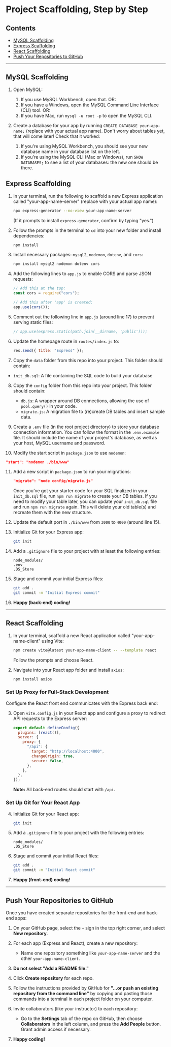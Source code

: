 # Project Scaffolding, Step by Step

## Contents

- [MySQL Scaffolding](#mysql-scaffolding)
- [Express Scaffolding](#express-scaffolding)
- [React Scaffolding](#react-scaffolding)
- [Push Your Repositories to GitHub](#push-your-repositories-to-github)

---

## MySQL Scaffolding

1. Open MySQL:

   1. If you use MySQL Workbench, open that. OR:
   2. If you have a Windows, open the MySQL Command Line Interface (CLI) tool. OR:
   3. If you have Mac, run `mysql -u root -p` to open the MySQL CLI.

2. Create a database for your app by running `CREATE DATABASE your-app-name;` (replace with your actual app name). Don't worry about tables yet, that will come later! Check that it worked:

   1. If you're using MySQL Workbench, you should see your new database name in your database list on the left.
   2. If you're using the MySQL CLI (Mac or Windows), run `SHOW DATABASES;` to see a list of your databases: the new one should be there.

## Express Scaffolding

1. In your terminal, run the following to scaffold a new Express application called "your-app-name-server" (replace with your actual app name):

   ```bash
   npx express-generator --no-view your-app-name-server
   ```

   (If it prompts to install `express-generator`, confirm by typing "yes.")

2. Follow the prompts in the terminal to `cd` into your new folder and install dependencies:

   ```bash
   npm install
   ```

3. Install necessary packages: `mysql2`, `nodemon`, `dotenv`, and `cors`:

   ```bash
   npm install mysql2 nodemon dotenv cors
   ```

4. Add the following lines to `app.js` to enable CORS and parse JSON requests:

   ```javascript
   // Add this at the top:
   const cors = require("cors");

   // Add this after 'app' is created:
   app.use(cors());
   ```

5. Comment out the following line in `app.js` (around line 17) to prevent serving static files:

   ```javascript
   // app.use(express.static(path.join(__dirname, 'public')));
   ```

6. Update the homepage route in `routes/index.js` to:

   ```javascript
   res.send({ title: "Express" });
   ```

7. Copy the `data` folder from this repo into your project. This folder should contain:

- `init_db.sql`: A file containing the SQL code to build your database

8. Copy the `config` folder from this repo into your project. This folder should contain:

   - `db.js`: A wrapper around DB connections, allowing the use of `pool.query()` in your code.
   - `migrate.js`: A migration file to (re)create DB tables and insert sample data.

9. Create a `.env` file (in the root project directory) to store your database connection information. You can follow the format in the `.env.example` file. It should include the name of your project's database, as well as your host, MySQL username and password.

10. Modify the start script in `package.json` to use `nodemon`:

```json
"start": "nodemon ./bin/www"
```

11. Add a new script in `package.json` to run your migrations:

    ```json
    "migrate": "node config/migrate.js"
    ```

    Once you've got your starter code for your SQL finalized in your `init_db.sql` file, run `npm run migrate` to create your DB tables.
    If you need to modify your table later, you can update your `init_db.sql` file and run `npm run migrate` again. This will delete your old table(s) and recreate them with the new structure.

12. Update the default port in `./bin/www` from `3000` to `4000` (around line 15).

13. Initialize Git for your Express app:

    ```bash
    git init
    ```

14. Add a `.gitignore` file to your project with at least the following entries:

    ```
    node_modules/
    .env
    .DS_Store
    ```

15. Stage and commit your initial Express files:

    ```bash
    git add .
    git commit -m "Initial Express commit"
    ```

16. **Happy (back-end) coding!**

---

## React Scaffolding

1. In your terminal, scaffold a new React application called "your-app-name-client" using Vite:

   ```bash
   npm create vite@latest your-app-name-client -- --template react
   ```

   Follow the prompts and choose React.

2. Navigate into your React app folder and install `axios`:
   ```bash
   npm install axios
   ```

### Set Up Proxy for Full-Stack Development

Configure the React front end communicates with the Express back end:

3. Open `vite.config.js` in your React app and configure a proxy to redirect API requests to the Express server:
   ```javascript
   export default defineConfig({
     plugins: [react()],
     server: {
       proxy: {
         "/api": {
           target: "http://localhost:4000",
           changeOrigin: true,
           secure: false,
         },
       },
     },
   });
   ```
   **Note:** All back-end routes should start with `/api`.

### Set Up Git for Your React App

4. Initialize Git for your React app:

   ```bash
   git init
   ```

5. Add a `.gitignore` file to your project with the following entries:

   ```
   node_modules/
   .DS_Store
   ```

6. Stage and commit your initial React files:

   ```bash
   git add .
   git commit -m "Initial React commit"
   ```

7. **Happy (front-end) coding!**

---

## Push Your Repositories to GitHub

Once you have created separate repositories for the front-end and back-end apps:

1. On your GitHub page, select the `+` sign in the top right corner, and select **New repository**.

2. For each app (Express and React), create a new repository:

   - Name one repository something like `your-app-name-server` and the other `your-app-name-client`.

3. **Do not select "Add a README file."**

4. Click **Create repository** for each repo.

5. Follow the instructions provided by GitHub for **"...or push an existing repository from the command line"** by copying and pasting those commands into a terminal in each project folder on your computer.

6. Invite collaborators (like your instructor) to each repository:

   - Go to the **Settings** tab of the repo on GitHub, then choose **Collaborators** in the left column, and press the **Add People** button. Grant admin access if necessary.

7. **Happy coding!**
